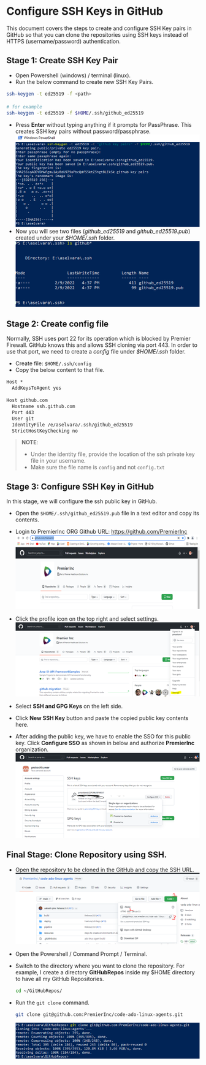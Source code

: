 # Configure SSH Keys in GitHub
This document covers the steps to create and configure SSH Key pairs in GitHub so that you can clone the repositories using SSH keys instead of HTTPS (username/password) authentication. 


## Stage 1: Create SSH Key Pair

- Open Powershell (windows) / terminal (linux).
- Run the below command to create new SSH Key Pairs.
```bash
ssh-keygen -t ed25519 -f <path>

# for example
ssh-keygen -t ed25519 -f $HOME/.ssh/github_ed25519
```
- Press **Enter** without typing anything if it prompts for PassPhrase. This creates SSH key pairs without password/passphrase. 
  ![ssh-keygen.PNG](./resources/ssh-keygen.PNG)
- Now you will see two files (_github_ed25519_ and _github_ed25519.pub_) created under your _$HOME/.ssh_ folder.
  ![show-key-pair.PNG](./resources/show-key-pair.PNG)
## Stage 2: Create config file
Normally, SSH uses port 22 for its operation which is blocked by Premier Firewall. GitHub knows this and allows SSH cloning via port 443.  In order to use that port, we need to create a _config_ file under _$HOME/.ssh_ folder. 

- Create file: `$HOME/.ssh/config` 
- Copy the below content to that file. 
```
Host *
  AddKeysToAgent yes
  
Host github.com
  Hostname ssh.github.com
  Port 443
  User git
  IdentityFile /e/aselvara/.ssh/github_ed25519
  StrictHostKeyChecking no
```
> **NOTE**: 
> - Under the identity file, provide the location of the ssh private key file in your username. 
> - Make sure the file name is `config` and not `config.txt`


## Stage 3: Configure SSH Key in GitHub
In this stage, we will configure the ssh public key in GitHub.

- Open the `$HOME/.ssh/github_ed25519.pub` file in a text editor and copy its contents. 
- Login to PremierInc ORG Github URL: https://github.com/PremierInc
![github-premierinc-img.PNG](./resources/github-premierinc-img.PNG)

- Click the profile icon on the top right and select settings.
![user-setting.PNG](./resources/user-setting.PNG)

- Select **SSH and GPG Keys** on the left side.
- Click **New SSH Key** button and paste the copied public key contents here. 
- After adding the public key, we have to enable the SSO for this public key. Click **Configure SSO** as shown in below and authorize **PremierInc** organization.
![sso-github.PNG](./resources/sso-github.PNG)

## Final Stage: Clone Repository using SSH.
- Open the repository to be cloned in the GitHub and copy the SSH URL.
![ssh-clone-github.PNG](./resources/ssh-clone-github.PNG)

- Open the Powershell / Command Prompt / Terminal.
- Switch to the directory where you want to clone the repository. For example, I create a directory **GitHubRepos** inside my $HOME directory to have all my GitHub Repositories.
  ```bash
  cd ~/GitHubRepos/
  ``` 
- Run the `git clone` command.
  ```bash
  git clone git@github.com:PremierInc/code-ado-linux-agents.git
  ```
  ![git-clone.PNG](./resources/git-clone.PNG)
 


